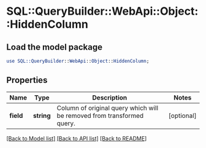# SQL::QueryBuilder::WebApi::Object::HiddenColumn

## Load the model package
```perl
use SQL::QueryBuilder::WebApi::Object::HiddenColumn;
```

## Properties
Name | Type | Description | Notes
------------ | ------------- | ------------- | -------------
**field** | **string** | Column of original query which will be removed from transformed query. | [optional] 

[[Back to Model list]](../README.md#documentation-for-models) [[Back to API list]](../README.md#documentation-for-api-endpoints) [[Back to README]](../README.md)


